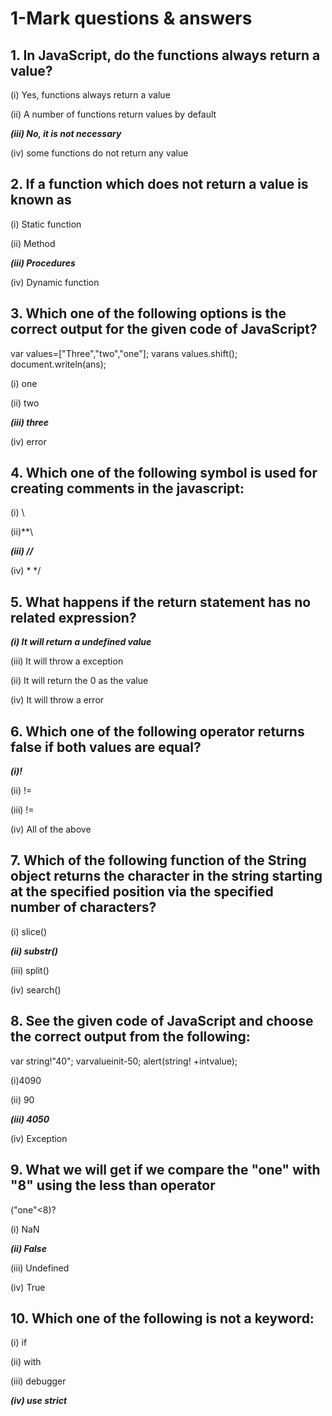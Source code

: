 # 1-Mark questions & answers
## 1.	 In JavaScript, do the functions always return a value?
(i) Yes, functions always return a value

(ii) A number of functions return values by default

***(iii) No, it is not necessary***

(iv) some functions do not return any value


## 2.	If a function which does not return a value is known as
(i) Static function

(ii) Method

***(iii) Procedures***

(iv) Dynamic function


## 3.	Which one of the following options is the correct output for the given code of JavaScript?
var values=["Three","two","one"];
varans values.shift();
document.writeln(ans);

(i) one

(ii) two

***(iii) three***

(iv) error

## 4.	Which one of the following symbol is used for creating comments in the javascript:

(i) \\

(ii)\**\

***(iii) //***

(iv) \* */

## 5.	What happens if the return statement has no related expression?

***(i) It will return a undefined value***

(iii) It will throw a exception

(ii) It will return the 0 as the value

(iv) It will throw a error

## 6.	Which one of the following operator returns false if both values are equal?

***(i)!***

(ii) !=

(iii) !=

(iv) All of the above

## 7.	Which of the following function of the String object returns the character in the string starting at the specified position via the specified number of characters?

(i) slice()

***(ii) substr()***

(iii) split()

(iv) search()

## 8.	See the given code of JavaScript and choose the correct output from the following:
var string!"40";
varvalueinit-50;
alert(string! +intvalue);

(i)4090

(ii) 90

***(iii) 4050***

(iv) Exception

## 9.	What we will get if we compare the "one" with "8" using the less than operator
("one"<8)?

(i) NaN

***(ii) False***

(iii) Undefined

(iv) True

## 10.	Which one of the following is not a keyword:

(i) if

(ii) with

(iii) debugger

***(iv) use strict***


